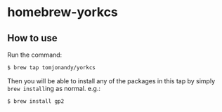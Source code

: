 # homebrew-yorkcs

## How to use
Run the command:
```bash
$ brew tap tomjonandy/yorkcs
```
Then you will be able to install any of the packages in this tap by simply `brew install`ing as normal. e.g.:
```bash
$ brew install gp2
```

